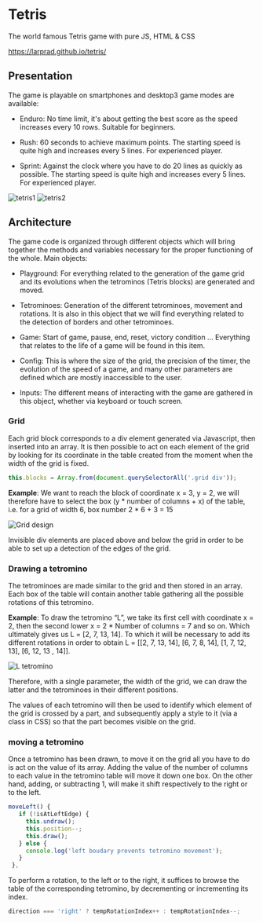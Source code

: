 # Tetris

The world famous Tetris game with pure JS, HTML &amp; CSS

https://larprad.github.io/tetris/

## Presentation

The game is playable on smartphones and desktop3 game modes are available:

* Enduro: No time limit, it's about getting the best score as the speed increases every 10 rows. Suitable for beginners. 

* Rush: 60 seconds to achieve maximum points. The starting speed is quite high and increases every 5 lines. For experienced player. 

* Sprint: Against the clock where you have to do 20 lines as quickly as possible. The starting speed is quite high and increases every 5 lines. For experienced player.

![tetris1](https://user-images.githubusercontent.com/59915248/95334832-e38e0800-08ae-11eb-8db9-b33ff71e2c79.png)
![tetris2](https://user-images.githubusercontent.com/59915248/95334837-e5f06200-08ae-11eb-844c-ac323d8c0773.png)

## Architecture

The game code is organized through different objects which will bring together the methods and variables necessary for the proper functioning of the whole. Main objects:

* Playground: For everything related to the generation of the game grid and its evolutions when the tetrominos (Tetris blocks) are generated and moved.

* Tetrominoes: Generation of the different tetrominoes, movement and rotations. It is also in this object that we will find everything related to the detection of borders and other tetrominoes.

* Game: Start of game, pause, end, reset, victory condition ... Everything that relates to the life of a game will be found in this item.

* Config: This is where the size of the grid, the precision of the timer, the evolution of the speed of a game, and many other parameters are defined which are mostly inaccessible to the user.

* Inputs: The different means of interacting with the game are gathered in this object, whether via keyboard or touch screen.

### Grid

Each grid block corresponds to a div element generated via Javascript, then inserted into an array. It is then possible to act on each element of the grid by looking for its coordinate in the table created from the moment when the width of the grid is fixed.

```javascript
this.blocks = Array.from(document.querySelectorAll('.grid div'));
```

**Example**: We want to reach the block of coordinate x = 3, y = 2, we will therefore have to select the box (y * number of columns + x) of the table, i.e. for a grid of width 6, box number 2 * 6 + 3 = 15

![Grid design](https://user-images.githubusercontent.com/59915248/95305967-04dafe00-0887-11eb-830a-3899f0256107.png)

Invisible div elements are placed above and below the grid in order to be able to set up a detection of the edges of the grid.

### Drawing a tetromino

The tetrominoes are made similar to the grid and then stored in an array. Each box of the table will contain another table gathering all the possible rotations of this tetromino.

**Example**: To draw the tetromino “L”, we take its first cell with coordinate x = 2,
then the second lower x = 2 * Number of columns = 7 and so on. Which ultimately gives us L = [2, 7, 13, 14]. To which it will be necessary to add its different rotations in order to obtain L = [[2, 7, 13, 14], [6, 7, 8, 14], [1, 7, 12, 13], [6, 12, 13 , 14]].

![L tetromino](https://user-images.githubusercontent.com/59915248/95307167-9860fe80-0888-11eb-9a44-5685400aac0f.png)

Therefore, with a single parameter, the width of the grid, we can draw the latter and the tetrominoes in their different positions.

The values of each tetromino will then be used to identify which element of the grid is crossed by a part, and subsequently apply a style to it (via a class in CSS) so that the part becomes visible on the grid.

### moving a tetromino

Once a tetromino has been drawn, to move it on the grid all you have to do is act on the value of its array. Adding the value of the number of columns to each value in the tetromino table will move it down one box. On the other hand, adding, or subtracting 1, will make it shift respectively to the right or to the left.
 
 ```javascript
 moveLeft() {
    if (!isAtLeftEdge) {
      this.undraw();
      this.position--;
      this.draw();
    } else {
      console.log('left boudary prevents tetromino movement');
    }
  },
```

To perform a rotation, to the left or to the right, it suffices to browse the table of the corresponding tetromino, by decrementing or incrementing its index.
 
  ```javascript
 direction === 'right' ? tempRotationIndex++ : tempRotationIndex--;
 ```
